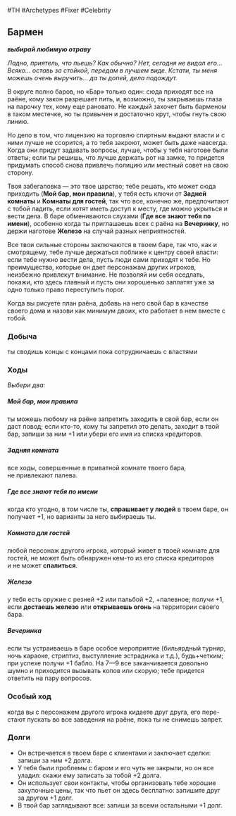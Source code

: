 #TH #Archetypes #Fixer #Celebrity 

## Бармен
***выбирай любимую отраву***

*Ладно, приятель, что пьешь? Как обычно?
Нет, сегодня не видал его… Всяко… оставь за стойкой, передам в лучшем виде. Кстати, ты меня можешь очень выручить… да ты допей, дела подождут.*

В округе полно баров, но «Бар» только один: сюда приходят все на раёне, кому закон разрешает пить, и, возможно, ты закрываешь глаза на парочку тех, кому еще рановато. Не каждый захочет быть барменом в таком местечке, но ты привычен и достаточно крут, чтобы гнуть свою линию.

Но дело в том, что лицензию на торговлю спиртным выдают власти и с ними лучше не ссорится, а то тебя закроют, может быть даже навсегда. Когда они придут задавать вопросы, лучше, чтобы у тебя наготове были ответы; если ты решишь, что лучше держать рот на замке, то придется придумать способ снова привлечь полицию или местный совет на свою сторону.

Твоя забегаловка — это твое царство; тебе решать, кто может сюда приходить (**Мой бар, мои правила**), у тебя есть ключи от **Задней комнаты** и **Комнаты для гостей**, так что все, конечно же, предпочитают с тобой ладить, если хотят иметь доступ к месту, где можно укрыться и вести дела. В баре обмениваются слухами (**Где все знают тебя по имени**), особенно когда ты приглашаешь всех с раёна на **Вечеринку**, но держи наготове **Железо** на случай разных неприятностей.

Все твои сильные стороны заключаются в твоем баре, так что, как и смотрящему, тебе лучше держаться поближе к центру своей власти: если тебе нужно вести дела, пусть люди сами приходят к тебе. Но преимущества, которые он дает персонажам других игроков, неизбежно привлекут внимание. Не позволяй им себя оседлать, покажи, кто здесь главный и пусть они хорошенько заплатят уже за одно только право переступить порог.

Когда вы рисуете план раёна, добавь на него свой бар в качестве своего дома и назови как минимум двоих, кто работает в нем вместе с тобой.

### Добыча
ты сводишь концы с концами пока сотрудничаешь с властями


### Ходы
*Выбери два:*

##### Мой бар, мои правила
ты можешь любому на раёне запретить заходить в свой бар, если он даст повод; если кто-то, кому ты запретил это делать, заходит в твой бар, запиши за ним +1 или убери его имя из списка кредиторов. 

##### Задняя комната
все ходы, совершенные в приватной комнате твоего бара, не привлекают палева. 

##### Где все знают тебя по имени
когда кто угодно, в том числе ты, **спрашивает у людей** в твоем баре, он получает +1, но варианты за него выбираешь ты. 

##### Комната для гостей
любой персонаж другого игрока, который живет в твоей комнате для гостей, не может быть обнаружен кем-то из его списка кредиторов и не может **спалиться**.

##### Железо
у тебя есть оружие с резней +2 или пальбой +2, +палевное; получи +1, если **достаешь железо** или **открываешь огонь** на территории своего бара.

##### Вечеринка
если ты устраиваешь в баре особое мероприятие (бильярдный турнир, ночь караоке, стриптиз, выступление эстрадника и т.д.), будь+четким; при успехе получи +1 бабло. На 7—9 все заканчивается довольно шумно и приходится вызывать копов или скорую; тебе придется ответить на пару вопросов.


### Особый ход
когда вы с персонажем другого игрока кидаете друг друга, его пере- стают пускать во все заведения на раёне, пока ты не снимешь запрет.

### Долги
- Он встречается в твоем баре с клиентами и заключает сделки: запиши за ним +2 долга. 
- У тебя были проблемы с баром и его чуть не закрыли, но он все уладил: скажи ему записать за тобой +2 долга. 
- Он использует свои контакты, чтобы организовать тебе хорошие закупочные цены, так что пьет он здесь бесплатно: запишите друг за другом +1 долг. 
- В твой бар заглядывают все: запиши за всеми остальными +1 долг.